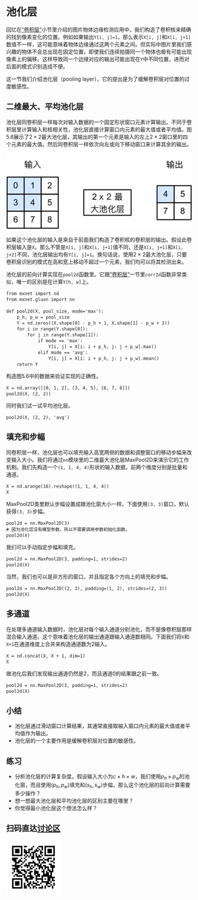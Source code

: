 # 池化层

回忆在[“卷积层”](./conv-layer.md)小节里介绍的图片物体边缘检测应用中，我们构造了卷积核来精确的找到像素变化的位置。例如如果输出`Y[i, j]=1`，那么表示`X[i, j]`和`X[i, j+1]`数值不一样，这可能意味着物体边缘通过这两个元素之间。但实际中图片里我们感兴趣的物体不会总出现在固定位置，即使我们连续拍摄同一个物体也极有可能出现像素上的偏移。这样导致同一个边缘对应的输出可能出现在`Y`中不同位置，进而对后面的模式识别造成不便。

这一节我们介绍池化层（pooling layer），它的提出是为了缓解卷积层对位置的过度敏感性。

## 二维最大、平均池化层

池化层同卷积层一样每次对输入数据的一个固定形状窗口元素计算输出。不同于卷积层里计算输入和核相关性，池化层直接计算窗口内元素的最大值或者平均值。图5.6展示了$2\times 2$最大池化层，其输出的第一个元素是输入的左上$2\times 2$窗口里的四个元素的最大值。然后同卷积层一样依次向左或向下移动窗口来计算其余的输出。

![$2\times 2$最大池化层。](../img/pooling.svg)

如果这个池化层的输入是来自于前面我们构造了卷积核的卷积层的输出。假设此卷积层输入是`X`，那么不管是`X[i, j]`和`X[i, j+1]`值不同，还是`X[i, j+1]`和`X[i, j+2]`不同，池化层输出均有`Y[i, j]=1`。换句话说，使用$2\times 2$最大池化层，只要卷积层识别的模式在高和宽上移动不超过一个元素，我们均可以将其检测出来。

池化层的前向计算实现在`pool2d`函数里。它跟[“卷积层”](conv-layer.md)一节里`corr2d`函数非常类似，唯一的区别是在计算`Y[h, w]`上。

```{.python .input  n=11}
from mxnet import nd
from mxnet.gluon import nn

def pool2d(X, pool_size, mode='max'):
    p_h, p_w = pool_size
    Y = nd.zeros((X.shape[0] - p_h + 1, X.shape[1] - p_w + 1))
    for i in range(Y.shape[0]):
        for j in range(Y.shape[1]):
            if mode == 'max':
                Y[i, j] = X[i: i + p_h, j: j + p_w].max()
            elif mode == 'avg':
                Y[i, j] = X[i: i + p_h, j: j + p_w].mean()            
    return Y
```

构造图5.6中的数据来验证实现的正确性。

```{.python .input  n=13}
X = nd.array([[0, 1, 2], [3, 4, 5], [6, 7, 8]])
pool2d(X, (2, 2))
```

同时我们试一试平均池化层。

```{.python .input  n=14}
pool2d(X, (2, 2), 'avg')
```

## 填充和步幅

同卷积层一样，池化层也可以填充输入高宽两侧的数据和调整窗口的移动步幅来改变输入大小。我们将通过`nn`模块里的二维最大池化层MaxPool2D来演示它的工作机制。我们先构造一个`(1, 1, 4, 4)`形状的输入数据，前两个维度分别是批量和通道。

```{.python .input  n=15}
X = nd.arange(16).reshape((1, 1, 4, 4))
X
```

MaxPool2D类里默认步幅设置成跟池化窗大小一样。下面使用`(3, 3)`窗口，默认获得`(3, 3)`步幅。

```{.python .input  n=16}
pool2d = nn.MaxPool2D(3)
# 因为池化层没有模型参数，所以不需要调用参数初始化函数。
pool2d(X)
```

我们可以手动指定步幅和填充。

```{.python .input  n=7}
pool2d = nn.MaxPool2D(3, padding=1, strides=2)
pool2d(X)
```

当然，我们也可以是非方形的窗口，并且指定各个方向上的填充和步幅。

```{.python .input  n=8}
pool2d = nn.MaxPool2D((2, 3), padding=(1, 2), strides=(2, 3))
pool2d(X)
```

## 多通道

在处理多通道输入数据时，池化层对每个输入通道分别池化，而不是像卷积层那样混合输入通道。这个意味着池化层的输出通道跟输入通道数相同。下面我们将`X`和`X+1`在通道维度上合并来构造通道数为2输入。

```{.python .input  n=9}
X = nd.concat(X, X + 1, dim=1)
X
```

做池化后我们发现输出通道仍然是2，而且通道0的结果跟之前一致。

```{.python .input  n=10}
pool2d = nn.MaxPool2D(3, padding=1, strides=2)
pool2d(X)
```

## 小结

- 池化层通过滑动窗口计算结果，其通常直接取输入窗口内元素的最大值或者平均值作为输出。
- 池化层的一个主要作用是缓解卷积层对位置的敏感性。

## 练习

- 分析池化层的计算复杂度。假设输入大小为$c\times h\times w$，我们使用$p_h\times p_w$的池化窗，而且使用$(p_h, p_w)$填充和$(s_h, s_w)$步幅，那么这个池化层的前向计算需要多少操作？
- 想一想最大池化层和平均池化层的区别主要在哪里？
- 你觉得最小池化层这个想法怎么样？

## 扫码直达[讨论区](https://discuss.gluon.ai/t/topic/6406)

![](../img/qr_pooling.svg)
